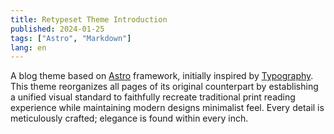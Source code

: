 ```yaml
---
title: Retypeset Theme Introduction
published: 2024-01-25
tags: ["Astro", "Markdown"]
lang: en
---
```


A blog theme based on <a href="https://astro.build/">Astro</a> framework, initially inspired by <a href="https://astro-theme-typography.vercel.app/">Typography</a>. This theme reorganizes all pages of its original counterpart by establishing a unified visual standard to faithfully recreate traditional print reading experience while maintaining modern designs minimalist feel. Every detail is meticulously crafted; elegance is found within every inch.
